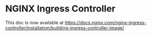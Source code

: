 # NGINX Ingress Controller

This doc is now available at https://docs.nginx.com/nginx-ingress-controller/installation/building-ingress-controller-image/
